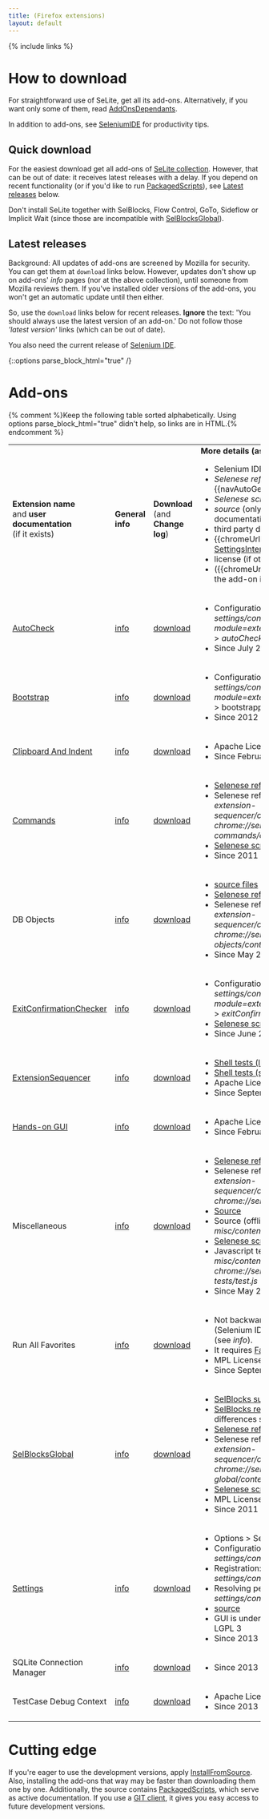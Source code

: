 ```yaml
---
title: (Firefox extensions)
layout: default
---
```

{% include links %}

# How to download
For straightforward use of SeLite, get all its add-ons. Alternatively, if you want only some of them, read [AddOnsDependants](AddOnsDependants).

In addition to add-ons, see [SeleniumIDE](SeleniumIDE) for productivity tips.

## Quick download
For the easiest download get all add-ons of [SeLite collection](https://addons.mozilla.org/en-US/firefox/collections/peter-kehl/selite/?sort=name). However, that can be out of date: it receives latest releases with a delay. If you depend on recent functionality (or if you'd like to run [PackagedScripts](PackagedScripts)), see [Latest releases](#latest-releases) below.

Don't install SeLite together with SelBlocks, Flow Control, GoTo, Sideflow or Implicit Wait (since those are incompatible with [SelBlocksGlobal](SelBlocksGlobal)).

## Latest releases
Background: All updates of add-ons are screened by Mozilla for security. You can get them at `download` links below. However, updates don't show up on add-ons' _info_ pages (nor at the above collection), until someone from Mozilla reviews them. If you've installed older versions of the add-ons, you won't get an automatic update until then either.

So, use the `download` links below for recent releases. **Ignore** the text: 'You should always use the latest version of an add-on.' Do not follow those _'latest version'_ links (which can be out of date).

You also need the current release of [Selenium IDE](https://addons.mozilla.org/en-US/firefox/addon/selenium-ide/).

{::options parse_block_html="true" /}

# Add-ons
{% comment %}Keep the following table sorted alphabetically. Using options parse_block_html="true" didn't help, so links are in HTML.{% endcomment %}
<table class="table">
<tbody>
<tr>
    <td> <strong>Extension name</strong><br/>and <strong>user documentation</strong><br/>
        (if it exists)
    </td>
    <td><strong>General<br/>info</strong></td>
    <td><strong>Download</strong> <br/>
        (and<br/>
        <strong>Change log</strong>)
    </td>
    <td><strong>More details (as applicable)</strong><br/>
        <ul>
            <li>Selenium IDE menu</li>
            <li markdown="span"><em>Selenese reference</em> (see also {{navAutoGeneratedSeleneseCommands}})</li>
            <li><em>Selenese scripts</em> (see also <a href="PackagedScripts">PackagedScripts</a>)</li>
            <li><em>source</em> (only if there is no other documentation)</li>
            <li>third party documentation</li>
            <li markdown="span">{{chromeUrl}} to configure via <a href="SettingsInterface">SettingsInterface</a></li><li>license (if other than GNU LGPL 3)</li>
            <li markdown="span">({{chromeUrl}}s only work after you install the add-on in Firefox)</li>
        </ul>
    </td>
</tr>
<tr>
    <td><a href="AutoCheck">AutoCheck</a></td>
    <td> <a href='https://addons.mozilla.org/en-US/firefox/addon/selite-auto-check/'>info</a> </td>
    <td> <a href='https://addons.mozilla.org/en-US/firefox/addon/selite-auto-check/versions/'>download</a></td>
    <td> <ul>
            <li> Configuration: <em>chrome://selite-settings/content/tree.xul?module=extensions.selite-settings.common</em> > <em>autoCheck</em>...</li>
            <li> Since July 2014</li>
        </ul>
    </td>
</tr>
<tr>
    <td> <a href='BootstrapLoader'>Bootstrap</a></td>
    <td> <a href='https://addons.mozilla.org/en-US/firefox/addon/selite-bootstrap/'>info</a> </td>
    <td> <a href='https://addons.mozilla.org/en-US/firefox/addon/SeLite-Bootstrap/versions/'>download</a></td>
    <td> <ul>
            <li>Configuration: <em>chrome://selite-settings/content/tree.xul?module=extensions.selite-settings.common</em> > bootstrappedCoreExtensions</li>
            <li>Since 2012</li>
         </ul>
    </td>
</tr>
<tr>
    <td> <a href='SeleniumIDE#clipboard-and-indent'>Clipboard And Indent</a> </td>
    <td> <a href='https://addons.mozilla.org/en-US/firefox/addon/selite-clipboard-and-indent/'>info</a> </td>
    <td> <a href='https://addons.mozilla.org/en-US/firefox/addon/selite-clipboard-and-indent/versions'>download</a> </td>
    <td> <ul>
            <li>Apache License 2 </li>
            <li>Since February 2015</li>
         </ul>
    </td>
</tr>
<tr>
    <td> <a href='ExtraCommands'>Commands</a></td>
    <td> <a href='https://addons.mozilla.org/en-US/firefox/addon/selite-commands/'>info</a> </td>
    <td> <a href='https://addons.mozilla.org/en-US/firefox/addon/selite-commands/versions/'>download</a>                </td>
    <td> <ul>
            <li><a href='https://cdn.rawgit.com/selite/selite/master/commands/src/chrome/content/reference.xml'>Selenese reference (online)</a></li>
            <li>Selenese reference (offline) <em>chrome://selite-extension-sequencer/content/selenese_reference.html?chrome://selite-commands/content/reference.xml</em></li>
            <li><a href='https://github.com/SeLite/SeLite/tree/master/commands/selenese-scripts'>Selenese scripts</a></li>
            <li>Since 2011</li>
        </ul>
    </td>
</tr>
<tr>
    <td> DB Objects                </td>
    <td> <a href='https://addons.mozilla.org/en-US/firefox/addon/selite-db-objects/'>info</a> </td>
    <td> <a href='https://addons.mozilla.org/en-US/firefox/addon/selite-db-objects/versions/'>download</a>              </td>
    <td> <ul>
            <li><a href='https://github.com/SeLite/SeLite/tree/master/db-objects/src/chrome/content/'>source files</a></li>
            <li><a href='https://cdn.rawgit.com/selite/selite/91106478cbdecc86c53cce7dad1aa4f231754853/db-objects/src/chrome/content/reference.xml'>Selenese reference (online)</a></li>
            <li>Selenese reference (offline) <em>chrome://selite-extension-sequencer/content/selenese_reference.html?chrome://selite-db-objects/content/reference.xml</em></li>
            <li>Since May 2013</li>
        </ul>
    </td>
</tr>
<tr>
<td> <a href="ExitConfirmationChecker">ExitConfirmationChecker</a> </td>
    <td> <a href='https://addons.mozilla.org/en-US/firefox/addon/selite-exit-confirmation-check/'>info</a> </td>
    <td> <a href='https://addons.mozilla.org/en-US/firefox/addon/selite-exit-confirmation-check/versions'>download</a> </td>
    <td> <ul>
            <li>Configuration: <em>chrome://selite-settings/content/tree.xul?module=extensions.selite-settings.common</em> > <em>exitConfirmationChecker</em>...</li>
            <li><a href='https://github.com/SeLite/SeLite/tree/master/exit-confirmation-checker/selenese-scripts'>Selenese scripts</a></li>
            <li>Since June 2014</li>
        </ul>
    </td>
</tr>
<tr>
 <td> <a href="ExtensionSequencer">ExtensionSequencer</a>        </td>
    <td> <a href='https://addons.mozilla.org/en-US/firefox/addon/selite-extension-sequencer/'>info</a> </td>
    <td> <a href='https://addons.mozilla.org/en-US/firefox/addon/selite-extension-sequencer/versions/'>download</a>     </td>
    <td> <ul>
        <li><a href='http://htmlpreview.github.io/?https://github.com/selite/selite/blob/master/extension-sequencer/shell-tests/tests.html'>Shell tests (list)</a></li>
        <li><a href='https://github.com/SeLite/SeLite/tree/master/extension-sequencer/shell-tests'>Shell tests (source)</a></li>
        <li>Apache License 2</li>
        <li>Since September 2013</li>
    </ul> </td>
</tr>
<tr>
    <td> <a href='SeleniumIDE#hands-on-gui'>Hands-on GUI</a> </td>
    <td> <a href='https://addons.mozilla.org/en-US/firefox/addon/selite-hands-on-gui/'>info</a>  </td>
    <td> <a href='https://addons.mozilla.org/en-US/firefox/addon/selite-hands-on-gui/versions/'>download</a>           </td>
    <td> <ul>
            <li>Apache License 2</li>
            <li>Since February 2015</li>
        </ul>
    </td>
</tr>
<tr>
    <td> Miscellaneous             </td>
    <td> <a href='https://addons.mozilla.org/en-US/firefox/addon/selite-miscellaneous/'>info</a> </td>
    <td> <a href='https://addons.mozilla.org/en-US/firefox/addon/selite-miscellaneous/versions/'>download</a>           </td>
    <td> <ul>
         <li><a href='https://cdn.rawgit.com/selite/selite/91106478cbdecc86c53cce7dad1aa4f231754853/misc/src/chrome/content/reference.xml'>Selenese reference (online)</a></li>
         <li>Selenese reference (offline) <em>chrome://selite-extension-sequencer/content/selenese_reference.html?chrome://selite-misc/content/reference.xml</em></li>
         <li><a href='https://github.com/SeLite/SeLite/blob/master/misc/src/chrome/content/extensions/core-extension.js'>Source</a></li>
         <li>Source (offline): <em>chrome://selite-misc/content/extensions/core-extension.js</em></li>
         <li><a href='https://github.com/SeLite/SeLite/tree/master/misc/selenese-scripts'>Selenese scripts</a></li>
         <li>Javascript tests: <em>chrome://selite-misc/content/javascript_test_runner.html?chrome://selite-misc/content/javascript-tests/test.js</em><!-- This link only works offline, because neither gitraw.com nor htmlpreview.github.io accept URL-based HTTP parameters passed to .html file.--></li>
         <li>Since May 2013</li>
     </ul>
   </td>
</tr>
<tr>
    <td> Run All Favorites         </td>
    <td> <a href='https://addons.mozilla.org/en-US/firefox/addon/selite-run-all-favorites/'>info</a> </td>
    <td> <a href='https://addons.mozilla.org/en-US/firefox/addon/selite-run-all-favorites/versions/'>download</a>            </td>
    <td> <ul>
            <li>Not backwards compatible with Favorites (Selenium IDE), only forward compatible (see <em>info</em>).</li>
            <li>It requires <a href='https://addons.mozilla.org/en-US/firefox/addon/favorites-selenium-ide/'>Favorites (Selenium IDE)</a>.</li>
            <li>MPL License 1.1</li>
            <li>Since September 2014</li>
        </ul>
    </td>
</tr>
<tr>
    <td> <a href="SelBlocksGlobal">SelBlocksGlobal</a></td>
    <td> <a href='https://addons.mozilla.org/en-US/firefox/addon/selite-selblocks-global/'>info</a> </td>
    <td> <a href='https://addons.mozilla.org/en-US/firefox/addon/SeLite-SelBlocks-Global/versions/'>download</a>        </td>
    <td> <ul>
            <li><a href='https://addons.mozilla.org/en-US/firefox/addon/selenium-ide-sel-blocks/'>SelBlocks summary</a></li>
            <li><a href='http://refactoror.wikia.com/wiki/Selblocks_Reference'>SelBlocks reference</a> (most applies, for differences see SelBlocksGlobal)</li>
            <li><a href='https://cdn.rawgit.com/SeLite/SelBlocksGlobal/master/sel-blocks-fx_xpi/chrome/content/reference.xml'>Selenese reference (online)</a></li>
            <li>Selenese reference (offline) <em>chrome://selite-extension-sequencer/content/selenese_reference.html?chrome://selite-selblocks-global/content/reference.xml</em></li>
            <li><a href='https://github.com/SeLite/SelBlocksGlobal/tree/master/selenese-scripts'>Selenese scripts</a></li>
            <li>MPL License 1.1</li>
            <li>Since 2011</li>
        </ul>
    </td>
</tr>
<tr>
    <td> <a href='Settings'>Settings</a>                </td>
    <td> <a href='https://addons.mozilla.org/en-US/firefox/addon/selite-settings/'>info</a> </td>
    <td> <a href='https://addons.mozilla.org/en-US/firefox/addon/selite-settings/versions/'>download</a>                </td>
    <td> <ul>
            <li>Options > SeLite Settings for this suite</li>
            <li>Configuration: <em>chrome://selite-settings/content/tree.xul</em></li>
            <li>Registration: <em>chrome://selite-settings/content/tree.xul?register</em></li>
            <li>Resolving per folder: <em>chrome://selite-settings/content/tree.xul?selectFolder</em></li>
            <li><a href='https://github.com/SeLite/SeLite/blob/master/settings/src/chrome/content/SeLiteSettings.js'>source</a></li>
            <li>GUI is under GNU GPL 3; API is under GNU LGPL 3</li>
            <li>Since 2013</li>
        </ul>
    </td>
</tr>
<tr>
    <td> SQLite Connection Manager </td>
    <td> <a href='https://addons.mozilla.org/en-US/firefox/addon/selite-sqlite-connection-mg/'>info</a> </td>
    <td> <a href='https://addons.mozilla.org/en-US/firefox/addon/SeLite-SQLite-Connection-Mg/versions/'>download</a>     </td>
    <td>
        <ul><li> Since 2013</li></ul>
    </td>
</tr>
<tr>
    <td> TestCase Debug Context   </td>
    <td> <a href='https://addons.mozilla.org/en-US/firefox/addon/selite-testcase-debug-conte/'>info</a> </td>
    <td> <a href='https://addons.mozilla.org/en-US/firefox/addon/SeLite-TestCase-Debug-Conte/versions/'>download</a>      </td>
    <td> <ul>
            <li>Apache License 2</li>
            <li>Since 2013</li>
        </ul>
    </td>
</tr>
</tbody>
</table>

# Cutting edge
If you're eager to use the development versions, apply [InstallFromSource](InstallFromSource). Also, installing the add-ons that way may be faster than downloading them one by one. Additionally, the source contains [PackagedScripts](PackagedScripts), which serve as active documentation. If you use a [GIT client](http://git-scm.com/downloads), it gives you easy access to future development versions.
